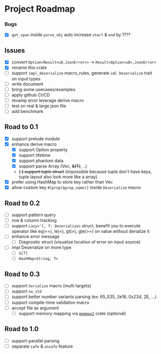 # Project Roadmap

### Bugs

- [x] `get_span` inside `parse_obj` auto increase `start` & `end` by 1???

## Issues

- [x] convert `Option<Result<u8,JsonError>>` -> `Result<Option<u8>,JsonError>`
- [x] rename this crate
- [ ] support `impl_deserialize` macro_rules, generate `iml Deserialize` trait on input types
- [ ] write document
- [ ] bring some usecases/examples
- [ ] apply github CI/CD
- [ ] revamp error leverage derive macro
- [ ] test on real & large json file
- [ ] add benchmark

## Road to 0.1

- [x] support prelude module
- [x] enhance derive macro
    - [x] support Option property
    - [x] support lifetime
    - [x] support phantom data
    - [x] support parse Array (Vec<T>, ~~&[T]~~, ..)
    - ~~[ ] support tuple struct~~ (impossible because tuple don't have keys, tuple layout also look more like a array)
- [x] prefer using HashMap to store key rather than Vec
- [x] allow custom key `#[prop($prop_name)]` inside `Deserialize` macro

## Road to 0.2

- [ ] support pattern query
- [ ] row & column tracking
- [ ] support `Lazy<'l, T: Deserialize>` struct, benefit you to execute operator like eq(==), le(<), gt(>), gte(>=) on value without derialize it
- [ ] enhance error message
    - [ ] Diagnostic struct (visualize location of error on input source)
- [ ] impl Deserialize on more type
    - [ ] `&[T]`
    - [ ] `HashMap<String, T>`

## Road to 0.3

- [ ] support `Serialize` macro (multi targets)
- [ ] support `no_std`
- [ ] support better number variants parsing (ex: 65_535, 2e16, 0x234, 2E, ...)
- [ ] support compile-time validation macro
- [ ] accept file as argument
    - [ ] support memory mapping via [`memmap2`](https://crates.io/crates/memmap2) crate (optional)

## Road to 1.0

- [ ] support parallel parsing
- [ ] separate `safe` & `unsafe` feature
